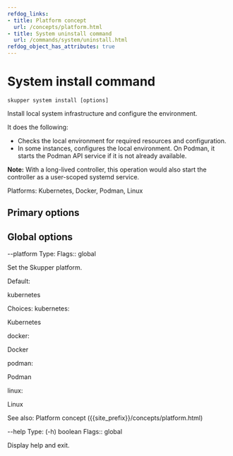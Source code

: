 ```yaml
---
refdog_links:
- title: Platform concept
  url: /concepts/platform.html
- title: System uninstall command
  url: /commands/system/uninstall.html
refdog_object_has_attributes: true
---
```


# System install command

```shell
skupper system install [options]
```

Install local system infrastructure and configure the environment.

It does the following:

- Checks the local environment for required resources and
  configuration.
- In some instances, configures the local environment.  On
  Podman, it starts the Podman API service if it is not already
  available.

**Note:** With a long-lived controller, this operation would
also start the controller as a user-scoped systemd service.

Platforms: Kubernetes, Docker, Podman, Linux

## Primary options

## Global options

--platform
Type: <platform>
Flags:: global

Set the Skupper platform.

<!-- You can also use the `SKUPPER_PLATFORM` environment variable. -->

Default: <p>kubernetes</p>

Choices: kubernetes: <p>Kubernetes</p>

docker: <p>Docker</p>

podman: <p>Podman</p>

linux: <p>Linux</p>

See also: Platform concept ({{site_prefix}}/concepts/platform.html)

--help
Type: (-h) boolean
Flags:: global

Display help and exit.


